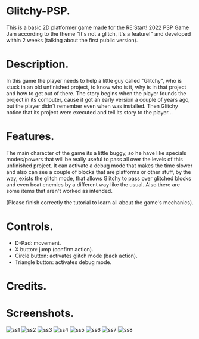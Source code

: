 # Glitchy-PSP.
This is a basic 2D platformer game made for the RE:Start! 2022 PSP Game Jam according to the theme "It's not a glitch, it's a feature!" and developed within 2 weeks (talking about the first public version).

# Description.
In this game the player needs to help a little guy called "Glitchy", who is stuck in an old unfinished project, to know who is it, why is in that project and how to get out of there. The story begins when the player founds the project in its computer, cause it got an early version a couple of years ago, but the player didn't remember even when was installed. Then Glitchy notice that its project were executed and tell its story to the player...

# Features.
The main character of the game its a little buggy, so he have like specials modes/powers that will be really useful to pass all over the levels of this unfinished project. It can activate a debug mode that makes the time slower and also can see a couple of blocks that are platforms or other stuff, by the way, exists the glitch mode, that allows Glitchy to pass over glitched blocks and even beat enemies by a different way like the usual.
Also there are some items that aren't worked as intended.

(Please finish correctly the tutorial to learn all about the game's mechanics).

# Controls.
* D-Pad: movement.
* X button: jump (confirm action).
* Circle button: activates glitch mode (back action).
* Triangle button: activates debug mode.

# Credits.


# Screenshots.
![ss1](https://user-images.githubusercontent.com/62407022/197243192-485c8b52-61ec-4921-8a1e-5ddaa1473967.png)
![ss2](https://user-images.githubusercontent.com/62407022/197243205-3ec5bfa5-adaf-495f-bbdf-045cb5aabfe2.png)
![ss3](https://user-images.githubusercontent.com/62407022/197243207-adef8887-ef11-47b1-8e17-8aa78fc49548.png)
![ss4](https://user-images.githubusercontent.com/62407022/197243210-18825a2e-fa6f-4dec-99b7-5cac2d1081cc.png)
![ss5](https://user-images.githubusercontent.com/62407022/197243217-433d4d15-57ed-4364-8c4e-450c7233d574.png)
![ss6](https://user-images.githubusercontent.com/62407022/197243221-59f4ab81-5ccb-45db-912c-1f1a2d3c5ec4.png)
![ss7](https://user-images.githubusercontent.com/62407022/197243222-30acd732-75b1-4935-9f17-03cfccbf2b04.png)
![ss8](https://user-images.githubusercontent.com/62407022/197243224-5c58effb-655a-4b42-a49c-4fe5ce98c84e.png)
